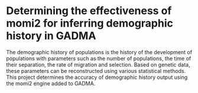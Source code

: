 # Determining the effectiveness of momi2 for inferring demographic history in GADMA

The demographic history of populations is the history of the development of populations with parameters such as the number of populations, the time of their separation, the rate of migration and selection. Based on genetic data, these parameters can be reconstructed using various statistical methods.
This project determines the accuracy of demographic history output using the momi2 engine added to GADMA.
